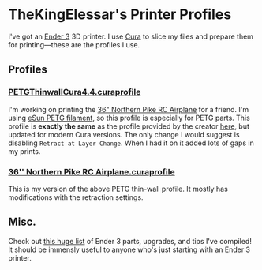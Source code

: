 # TheKingElessar's Printer Profiles

I've got an [Ender 3](https://external-content.duckduckgo.com/iu/?u=https%3A%2F%2Fi.all3dp.com%2Fwp-content%2Fuploads%2F2018%2F09%2F26132106%2Fender-3-deal.jpg&f=1&nofb=1) 3D printer. I use [Cura](https://ultimaker.com/software/ultimaker-cura) to slice my files and prepare them for printing—these are the profiles I use.

## Profiles

### [PETGThinwallCura4.4.curaprofile](https://github.com/TheKingElessar/3D-Printer-Profiles/blob/master/PETGThinwallCura4.4.curaprofile)

I'm working on printing the [36" Northern Pike RC Airplane](https://www.thingiverse.com/thing:3040294) for a friend. I'm using [eSun PETG filament](https://www.amazon.com/eSUN-Filament-Printer-Diameter-Semi-transparent/dp/B010TWUQJ8/), so this profile is especially for PETG parts. This profile is **exactly the same** as the profile provided by the creator [here](https://www.thingiverse.com/download:7558638), but updated for modern Cura versions. The only change I would suggest is disabling `Retract at Layer Change`. When I had it on it added lots of gaps in my prints. 

### [36'' Northern Pike RC Airplane.curaprofile](https://github.com/TheKingElessar/3D-Printer-Profiles/blob/master/36''%20Northern%20Pike%20RC%20Airplane.curaprofile)

This is my version of the above PETG thin-wall profile. It mostly has modifications with the retraction settings.

## Misc.
Check out [this huge list](https://docs.google.com/document/d/1gfVFPHdT8-bG0KmCqh5enULdWXQxZ2HHscNTdA0m4vc/edit) of Ender 3 parts, upgrades, and tips I've compiled! It should be immensly useful to anyone who's just starting with an Ender 3 printer.
